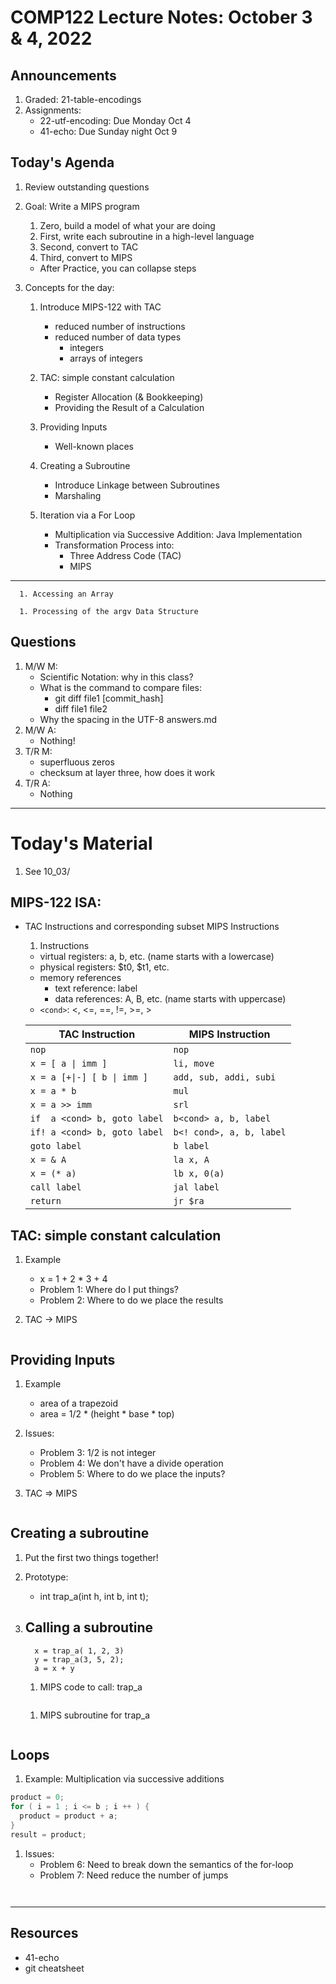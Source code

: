 # COMP122 Lecture Notes: October 3 & 4, 2022

## Announcements
   1. Graded: 21-table-encodings
   1. Assignments:
      - 22-utf-encoding: Due Monday Oct 4
      - 41-echo: Due Sunday night Oct 9

## Today's Agenda
   1. Review outstanding questions

   1. Goal: Write a MIPS program
      1. Zero, build a model of what your are doing
      1. First, write each subroutine in a high-level language
      1. Second, convert to TAC
      1. Third, convert to MIPS
      * After Practice, you can collapse steps


   1. Concepts for the day:
      1. Introduce MIPS-122 with TAC
         - reduced number of instructions
         - reduced number of data types
           * integers
           * arrays of integers

      1. TAC: simple constant calculation
         - Register Allocation (& Bookkeeping)
         - Providing the Result of a Calculation

      1. Providing Inputs
         - Well-known places

      1. Creating a Subroutine
         - Introduce Linkage between Subroutines
         - Marshaling

      1. Iteration via a For Loop
         - Multiplication via Successive Addition: Java Implementation
         - Transformation Process into:
           - Three Address Code (TAC)
           - MIPS
---
      1. Accessing an Array

      1. Processing of the argv Data Structure


## Questions
   1. M/W M:
      - Scientific Notation: why in this class?
      - What is the command to compare files:
        * git diff file1 [commit_hash]
        * diff file1 file2
      - Why the spacing in the UTF-8 answers.md
   1. M/W A:
      - Nothing!
   1. T/R M: 
      - superfluous zeros
      - checksum at layer three, how does it work
   1. T/R A: 
      - Nothing


---
# Today's Material
  1. See 10_03/

## MIPS-122 ISA:
   * TAC Instructions and corresponding subset MIPS Instructions

     1. Instructions
      - virtual registers: a, b, etc.  (name starts with a lowercase)
      - physical registers: $t0, $t1, etc.
      - memory references
        - text reference: label
        - data references: A, B, etc. (name starts with uppercase)
      - `<cond>`:  <, <=, ==, !=, >=, >
  
      | TAC Instruction               | MIPS Instruction          |
      |-------------------------------|---------------------------|
      | `nop`                         | `nop`                     |
      | `x = [ a \| imm ]`            | `li, move`                |
      | `x = a [+\|-] [ b \| imm ]`   | `add, sub, addi, subi`    |
      | `x = a * b`                   | `mul`                     |
      | `x = a >> imm`                | `srl`                     |
      | `if  a <cond> b, goto label`  | `b<cond> a, b, label`     |
      | `if! a <cond> b, goto label`  | `b<! cond>, a, b, label`  |
      | `goto label`                  | `b label`                 |
      | `x = & A`                     | `la x, A`                 |
      | `x = (* a)`                   | `lb x, 0(a)`              |
      | `call label`                  | `jal label`               |
      | `return`                      | `jr $ra`                  |

## TAC: simple constant calculation
  1. Example
     - x = 1 + 2 * 3 + 4
     * Problem 1: Where do I put things?
     * Problem 2: Where to do we place the results

  1. TAC -> MIPS

  ```

  ```

## Providing Inputs 
  1. Example
     * area of a trapezoid
     * area = 1/2 * (height * base * top)
      
  1. Issues:
     * Problem 3: 1/2 is not integer
     * Problem 4: We don't have a divide operation
     * Problem 5: Where to do we place the inputs?

  1. TAC => MIPS

  ```
  ```


## Creating a subroutine
  1. Put the first two things together!

  1. Prototype:
     - int trap_a(int h, int b, int t);

  1. Calling a subroutine
     - 
     ```
       x = trap_a( 1, 2, 3)
       y = trap_a(3, 5, 2);
       a = x + y
     ```

     1. MIPS code to call: trap_a
     ```
     ```

     1. MIPS subroutine for trap_a
     ```mips
     ```



## Loops

  1. Example:  Multiplication via successive additions

   ```java
   product = 0;
   for ( i = 1 ; i <= b ; i ++ ) {
     product = product + a;
   }
   result = product;
   ```

  1. Issues:
     * Problem 6: Need to break down the semantics of the for-loop
     * Problem 7: Need reduce the number of jumps

   ```TAC
   ```


   ```mips
 
   ```




---
## Resources
   * 41-echo
   * git cheatsheet


